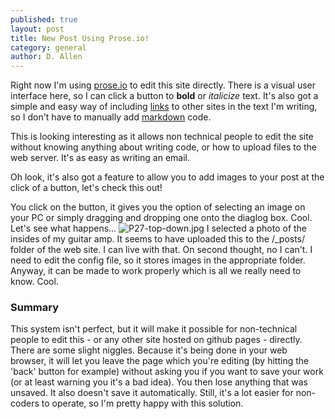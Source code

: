 ```yaml
---
published: true
layout: post
title: New Post Using Prose.io!
category: general
author: D. Allen
---
```

Right now I'm using [prose.io](prose.io) to edit this site directly. There is a visual user interface here, so I can click a button to **bold** or _italicize_ text. It's also got a simple and easy way of including [links](http://syntheta.se/projects/) to other sites in the text I'm writing, so I don't have to manually add [markdown](https://www.google.com.au/search?q=markdown&gws_rd=cr&ei=Hf_MV8bTKYW60AT8poy4CQ) code.

This is looking interesting as it allows non technical people to edit the site without knowing anything about writing code, or how to upload files to the web server. It's as easy as writing an email.

Oh look, it's also got a feature to allow you to add images to your post at the click of a button, let's check this out!

You click on the button, it gives you the option of selecting an image on your PC or simply dragging and dropping one onto the diaglog box. Cool. Let's see what happens...
![P27-top-down.jpg]({{site.baseurl}}/img/P27-top-down.jpg)
I selected a photo of the insides of my guitar amp. It seems to have uploaded this to the /\_posts/ folder of the web site. I can live with that. On second thought, no I can't. I need to edit the config file, so it stores images in the appropriate folder. Anyway, it can be made to work properly which is all we really need to know. Cool.

### Summary

This system isn't perfect, but it will make it possible for non-technical people to edit this - or any other site hosted on github pages - directly. There are some slight niggles. Because it's being done in your web browser, it will let you leave the page which you're editing (by hitting the 'back' button for example) without asking you if you want to save your work (or at least warning you it's a bad idea). You then lose anything that was unsaved. It also doesn't save it automatically. Still, it's a lot easier for non-coders to operate, so I'm pretty happy with this solution.
